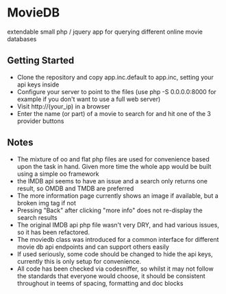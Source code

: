 # MovieDB
extendable small php / jquery app for querying different online movie databases

## Getting Started
* Clone the repository and copy app.inc.default to app.inc, setting your api keys inside
* Configure your server to point to the files (use php -S 0.0.0.0:8000 for example if you don't want to use a full web server)
* Visit http://(your_ip) in a browser
* Enter the name (or part) of a movie to search for and hit one of the 3 provider buttons


## Notes
* The mixture of oo and flat php files are used for convenience based upon the task in hand. Given more time the whole app would be built using a simple oo framework
* the IMDB api seems to have an issue and a search only returns one result, so OMDB and TMDB are preferred
* The more information page currently shows an image if available, but a broken img tag if not
* Pressing "Back" after clicking "more info" does not re-display the search results
* The original IMDB api php file wasn't very DRY, and had various issues, so it has been refactored.
* The moviedb class was introduced for a common interface for different movie db api endpoints and can support others easily
* If used seriously, some code should be changed to hide the api keys, currently this is only setup for convenience.
* All code has been checked via codesniffer, so whilst it may not follow the standards that everyone would choose, it should be consistent throughout in teems of spacing, formatting and doc blocks
